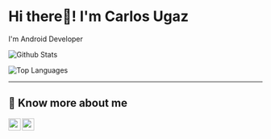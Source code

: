 # Hi there👋! I'm Carlos Ugaz

I'm Android Developer

![Github Stats](https://github-readme-stats.vercel.app/api?username=carlosgub&show_icons=true&theme=dracula)

![Top Languages](https://github-readme-stats.vercel.app/api/top-langs/?username=carlosgub&layout=compact&theme=dracula)

---

## 🔗 Know more about me 

[<img align= "left" width="24px" src="https://www.flaticon.com/svg/static/icons/svg/174/174857.svg">][linkedin]
[<img align= "left" width="24px" src="https://www.flaticon.com/svg/static/icons/svg/733/733579.svg">][twitter]

<br>

[linkedin]: https://www.linkedin.com/in/carlosgub
[twitter]: https://twitter.com/carlosgub
